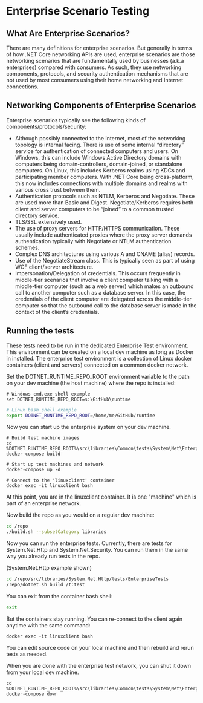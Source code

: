 # Enterprise Scenario Testing

## What Are Enterprise Scenarios?
There are many definitions for enterprise scenarios. But generally in terms of how .NET Core networking APIs are used, enterprise scenarios are those networking scenarios that are fundamentally used by businesses (a.k.a enterprises) compared with consumers. As such, they use networking components, protocols, and security authentication mechanisms that are not used by most consumers using their home networking and Internet connections. 

## Networking Components of Enterprise Scenarios
Enterprise scenarios typically see the following kinds of components/protocols/security:
* Although possibly connected to the Internet, most of the networking topology is internal facing. There is use of some internal “directory” service for authentication of connected computers and users. On Windows, this can include Windows Active Directory domains with computers being domain-controllers, domain-joined, or standalone computers. On Linux, this includes Kerberos realms using KDCs and participating member computers. With .NET Core being cross-platform, this now includes connections with multiple domains and realms with various cross trust between them.
* Authentication protocols such as NTLM, Kerberos and Negotiate. These are used more than Basic and Digest. Negotiate/Kerberos requires both client and server computers to be “joined” to a common trusted directory service.
* TLS/SSL extensively used.
* The use of proxy servers for HTTP/HTTPS communication. These usually include authenticated proxies where the proxy server demands authentication typically with Negotiate or NTLM authentication schemes.
* Complex DNS architectures using various A and CNAME (alias) records.
* Use of the NegotiateStream class. This is typically seen as part of using WCF client/server architecture.
* Impersonation/Delegation of credentials. This occurs frequently in middle-tier scenarios that involve a client computer talking with a middle-tier computer (such as a web server) which makes an outbound call to another computer such as a database server. In this case, the credentials of the client computer are delegated across the middle-tier computer so that the outbound call to the database server is made in the context of the client’s credentials.


## Running the tests
These tests need to be run in the dedicated Enterprise Test environment. This environment can be created on a local dev machine as long as Docker in installed. The enterprise test environment is a collection of Linux docker containers (client and servers) connected on a common docker network.

Set the DOTNET_RUNTIME_REPO_ROOT environment variable to the path on your dev machine (the host machine) where the repo is installed:

```
# Windows cmd.exe shell example
set DOTNET_RUNTIME_REPO_ROOT=s:\GitHub\runtime
```

```bash
# Linux bash shell example
export DOTNET_RUNTIME_REPO_ROOT=/home/me/GitHub/runtime
```

Now you can start up the enterprise system on your dev machine.

```
# Build test machine images
cd %DOTNET_RUNTIME_REPO_ROOT%\src\libraries\Common\tests\System\Net\EnterpriseTests\setup
docker-compose build

# Start up test machines and network
docker-compose up -d

# Connect to the 'linuxclient' container
docker exec -it linuxclient bash
```

At this point, you are in the linuxclient container. It is one "machine" which is part of an enterprise network.

Now build the repo as you would on a regular dev machine:

```bash
cd /repo
./build.sh --subsetCategory libraries
```

Now you can run the enterprise tests. Currently, there are tests for System.Net.Http and System.Net.Security. You can run them in the same way you already run tests in the repo.


(System.Net.Http example shown)

```bash
cd /repo/src/libraries/System.Net.Http/tests/EnterpriseTests
/repo/dotnet.sh build /t:test
```

You can exit from the container bash shell:

```bash
exit
```

But the containers stay running. You can re-connect to the client again anytime with the same command:

```
docker exec -it linuxclient bash
```

You can edit source code on your local machine and then rebuild and rerun tests as needed.

When you are done with the enterprise test network, you can shut it down from your local dev machine.

```
cd %DOTNET_RUNTIME_REPO_ROOT%\src\libraries\Common\tests\System\Net\EnterpriseTests\setup
docker-compose down
```
